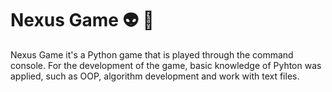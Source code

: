 # Nexus Game :alien: :dizzy:
Nexus Game it's a Python game that is played through the command console. For the development of the game, basic knowledge of Pyhton was applied, such as OOP, algorithm development and work with text files.
